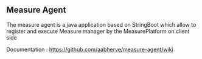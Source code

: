 ## Measure Agent

The measure agent is a java application based on StringBoot which allow to register and execute Measure manager by the MeasurePlatform on client side

Documentation : https://github.com/aabherve/measure-agent/wiki
